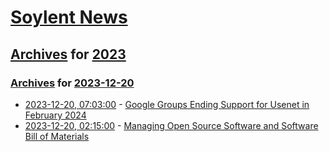 # [Soylent News](../../../README.md)

## [Archives](../../index.md) for [2023](../index.md)

### [Archives](../../index.md) for [2023-12-20](index.md)

* [2023-12-20, 07:03:00](https://soylentnews.org/article.pl?sid=23/12/19/0443259&from=rss) - [Google Groups Ending Support for Usenet in February 2024](https://soylentnews.org/article.pl?sid=23/12/19/0443259&from=rss)
* [2023-12-20, 02:15:00](https://soylentnews.org/article.pl?sid=23/12/19/0441200&from=rss) - [Managing Open Source Software and Software Bill of Materials](https://soylentnews.org/article.pl?sid=23/12/19/0441200&from=rss)

